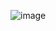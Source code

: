 ![image](https://github.com/dejidee0/joycejaySalonWebsite/assets/107705210/df0e61e5-0488-47f9-80d7-01bbbad0a4e2)
